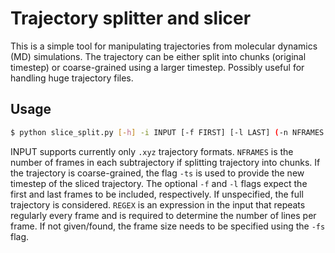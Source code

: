 # Trajectory splitter and slicer

This is a simple tool for manipulating trajectories from molecular dynamics (MD) simulations. The trajectory can be either split into chunks (original timestep) or coarse-grained using a larger timestep. Possibly useful for handling huge trajectory files.

## Usage

```bash
$ python slice_split.py [-h] -i INPUT [-f FIRST] [-l LAST] (-n NFRAMES | -ts STEP) (-r REGEX | -fs FSIZE)
```

INPUT supports currently only ```.xyz``` trajectory formats. ```NFRAMES``` is the number of frames in each subtrajectory if splitting trajectory into chunks. If the trajectory is coarse-grained, the flag  ```-ts``` is used to provide the new timestep of the sliced trajectory. The optional ```-f``` and ```-l``` flags expect the first and last frames to be included, respectively. If unspecified, the full trajectory is considered. ```REGEX``` is an expression in the input that repeats regularly every frame and is required to determine the number of lines per frame. If not given/found, the frame size needs to be specified using the ```-fs``` flag.
